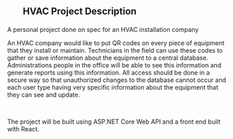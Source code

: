 <h2><ul>HVAC Project Description</ul></h2>
<p>A personal project done on spec for an HVAC installation company<p>
  
<p>An HVAC company would like to put QR codes on every piece of equipment that they install or maintain.  Technicians in the field can use these codes to gather or save information about the equipment to a central database.  Administrations people in the office will be able to see this information and generate reports using this information.  All access should be done in a secure way so that unauthorized changes to the database cannot occur and each user type having very specific information about the equipment that they can see and update.</p>

<br/>

<p>The project will be built using ASP.NET Core Web API and a front end built with React.<p>
  
